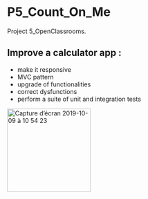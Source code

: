 # P5_Count_On_Me
 Project 5_OpenClassrooms.
 
## Improve a calculator app :
- make it responsive
- MVC pattern
- upgrade of functionalities
- correct dysfunctions
- perform a suite of unit and integration tests


<img width="193" alt="Capture d’écran 2019-10-09 à 10 54 23" src="https://user-images.githubusercontent.com/39524369/66466533-28584680-ea83-11e9-9775-62c72ef0e89c.png">
